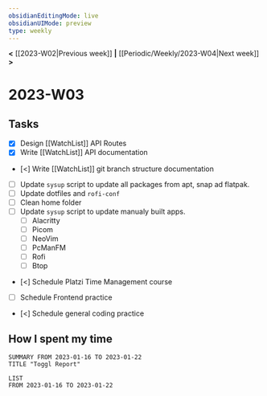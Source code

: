 ```yaml
---
obsidianEditingMode: live
obsidianUIMode: preview
type: weekly
---
```


**<** [[2023-W02|Previous week]] **|** [[Periodic/Weekly/2023-W04|Next week]] **>**

# 2023-W03

## Tasks
- [x] Design [[WatchList]] API Routes
- [x] Write [[WatchList]] API documentation
- [<] Write [[WatchList]] git branch structure documentation
- [ ] Update `sysup` script to update all packages from apt, snap ad flatpak.
- [ ] Update dotfiles and `rofi-conf`
- [ ] Clean home folder
- [ ] Update `sysup` script to update manualy built apps.
	- [ ] Alacritty
	- [ ] Picom
	- [ ] NeoVim
	- [ ] PcManFM
	- [ ] Rofi
	- [ ] Btop
 - [<] Schedule Platzi Time Management course
 - [ ] Schedule Frontend practice
 - [<] Schedule general coding practice

## How I spent my time

```toggl
SUMMARY FROM 2023-01-16 TO 2023-01-22
TITLE "Toggl Report"
```

```toggl
LIST
FROM 2023-01-16 TO 2023-01-22
```

